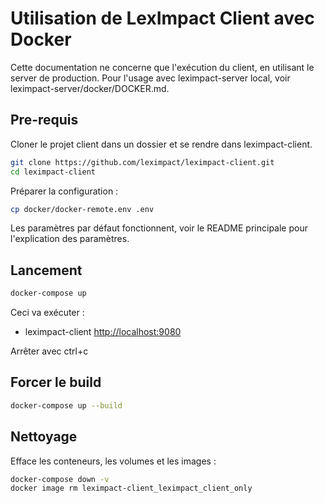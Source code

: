 # Utilisation de LexImpact Client avec Docker

Cette documentation ne concerne que l'exécution du client, en utilisant le server de production. Pour l'usage avec leximpact-server local, voir leximpact-server/docker/DOCKER.md.

## Pre-requis

Cloner le projet client dans un dossier et se rendre dans leximpact-client.
```sh
git clone https://github.com/leximpact/leximpact-client.git
cd leximpact-client
```

Préparer la configuration :
```sh
cp docker/docker-remote.env .env
```
Les paramètres par défaut fonctionnent, voir le README principale pour l'explication des paramètres.

## Lancement

```sh
docker-compose up
```
Ceci va exécuter :
 - leximpact-client [http://localhost:9080](http://localhost:9080)

Arrêter avec ctrl+c

## Forcer le build
```sh
docker-compose up --build
```

## Nettoyage
Efface les conteneurs, les volumes et les images :
```sh
docker-compose down -v
docker image rm leximpact-client_leximpact_client_only
```